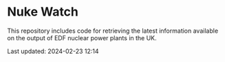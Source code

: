 # Nuke Watch

This repository includes code for retrieving the latest information available on the output of EDF nuclear power plants in the UK.

Last updated: 2024-02-23 12:14